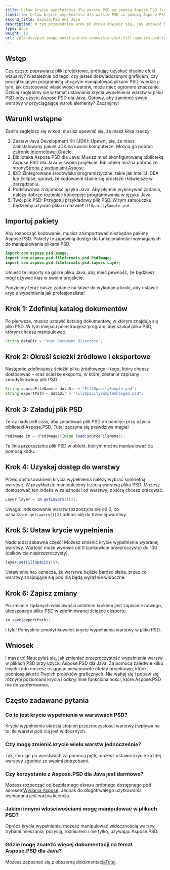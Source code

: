 ```yaml
---
title: Ustaw krycie wypełnienia dla warstw PSD za pomocą Aspose.PSD Java
linktitle: Ustaw krycie wypełnienia dla warstw PSD za pomocą Aspose.PSD Java
second_title: Aspose.PSD API Java
description: W tym przewodniku krok po kroku dowiesz się, jak ustawić krycie wypełnienia dla warstw PSD przy użyciu Aspose.PSD dla Java. Efektywnie ulepszaj swoje projekty graficzne.
type: docs
weight: 13
url: /pl/java/psd-image-modification-conversion/set-fill-opacity-psd-layers/
---
```

## Wstęp
Czy często poprawiasz pliki projektowe, próbując uzyskać idealny efekt wizualny? Niezależnie od tego, czy jesteś doświadczonym grafikiem, czy początkującym programistą chcącym manipulować plikami PSD, wiedza o tym, jak dostosować właściwości warstw, może mieć ogromne znaczenie. Dzisiaj zagłębimy się w temat ustawiania krycia wypełnienia warstw w pliku PSD przy użyciu Aspose.PSD dla Java. Gotowy, aby zamienić swoje warstwy w przyciągające wzrok elementy? Zacznijmy!
## Warunki wstępne
Zanim zagłębisz się w kod, musisz upewnić się, że masz kilka rzeczy:
1.  Zestaw Java Development Kit (JDK): Upewnij się, że masz zainstalowany pakiet JDK na swoim komputerze. Można go pobrać z[stronie internetowej Oracle](https://www.oracle.com/java/technologies/javase-downloads.html).
2.  Biblioteka Aspose.PSD dla Java: Musisz mieć skonfigurowaną bibliotekę Aspose.PSD dla Java w swoim projekcie. Bibliotekę można pobrać ze strony[Strona z wydaniami Aspose](https://releases.aspose.com/psd/java/).
3. IDE: Zintegrowane środowisko programistyczne, takie jak IntelliJ IDEA lub Eclipse, sprawi, że kodowanie stanie się prostsze i łatwiejsze w zarządzaniu.
4. Podstawowa znajomość języka Java: Aby płynnie wykonywać zadania, należy dobrze rozumieć koncepcje programowania w języku Java.
5.  Twój plik PSD: Przygotuj przykładowy plik PSD. W tym samouczku będziemy używać pliku o nazwie`FillOpacitySample.psd`.
## Importuj pakiety
Aby rozpocząć kodowanie, musisz zaimportować niezbędne pakiety Aspose.PSD. Pakiety te zapewnią dostęp do funkcjonalności wymaganych do manipulowania plikami PSD.
```java
import com.aspose.psd.Image;
import com.aspose.psd.fileformats.psd.PsdImage;
import com.aspose.psd.fileformats.psd.layers.Layer;
```
Umieść te importy na górze pliku Java, aby mieć pewność, że będziesz mógł używać klas w swoim projekcie.

Podzielmy teraz nasze zadanie na łatwe do wykonania kroki, aby ustawić krycie wypełnienia jak profesjonalista!
## Krok 1: Zdefiniuj katalog dokumentów
Po pierwsze, musisz ustawić katalog dokumentów, w którym znajdują się pliki PSD. W tym miejscu poinstruujesz program, aby szukał pliku PSD, którym chcesz manipulować.
```java
String dataDir = "Your Document Directory";
```
## Krok 2: Określ ścieżki źródłowe i eksportowe
Następnie zdefiniujesz ścieżki pliku źródłowego – tego, który chcesz dostosować – oraz ścieżkę eksportu, w której zostanie zapisany zmodyfikowany plik PSD.
```java
String sourceFileName = dataDir + "FillOpacitySample.psd";
String exportPath = dataDir + "FillOpacitySampleChanged.psd";
```
## Krok 3: Załaduj plik PSD
Teraz nadszedł czas, aby załadować plik PSD do pamięci przy użyciu biblioteki Aspose.PSD. Tutaj zaczyna się prawdziwa magia!
```java
PsdImage im = (PsdImage)(Image.load(sourceFileName));
```
Ta linia przekształca plik PSD w obiekt, którym można manipulować za pomocą kodu.
## Krok 4: Uzyskaj dostęp do warstwy
Przed dostosowaniem krycia wypełnienia należy wybrać konkretną warstwę. W przykładzie manipulujemy trzecią warstwą pliku PSD. Możesz dostosować ten indeks w zależności od warstwy, z którą chcesz pracować.
```java
Layer layer = im.getLayers()[2];
```
 Uwaga: Indeksowanie warstw rozpoczyna się od 0, co oznacza`im.getLayers()[2]` odnosi się do trzeciej warstwy.
## Krok 5: Ustaw krycie wypełnienia
Nadchodzi zabawna część! Możesz zmienić krycie wypełnienia wybranej warstwy. Wartość może wynosić od 0 (całkowicie przezroczysty) do 100 (całkowicie nieprzezroczysty).
```java
layer.setFillOpacity(5);
```
 Ustawienie na`5` oznacza, że warstwa będzie bardzo słaba, przez co warstwy znajdujące się pod nią będą wyraźnie widoczne.
## Krok 6: Zapisz zmiany
Po zmianie żądanych właściwości ostatnim krokiem jest zapisanie nowego, ulepszonego pliku PSD w zdefiniowanej ścieżce eksportu.
```java
im.save(exportPath);
```
I tyle! Pomyślnie zmodyfikowałeś krycie wypełnienia warstwy w pliku PSD.
## Wniosek
I masz to! Nauczyłeś się, jak zmieniać przezroczystość wypełnienia warstw w plikach PSD przy użyciu Aspose.PSD dla Java. Za pomocą zaledwie kilku linijek kodu możesz osiągnąć niesamowite efekty projektowe, które podniosą jakość Twoich projektów graficznych. Nie wahaj się i pobaw się różnymi poziomami krycia i odkryj inne funkcjonalności, które Aspose.PSD ma do zaoferowania.
## Często zadawane pytania
### Co to jest krycie wypełnienia w warstwach PSD?
Krycie wypełnienia określa stopień przezroczystości warstwy i wpływa na to, ile warstw pod nią jest widocznych.
### Czy mogę zmienić krycie wielu warstw jednocześnie?
Tak, iterując po warstwach za pomocą pętli, możesz ustawić krycie każdej warstwy zgodnie ze swoimi potrzebami.
### Czy korzystanie z Aspose.PSD dla Java jest darmowe?
 Możesz rozpocząć od bezpłatnego okresu próbnego dostępnego pod adresem[Wydania Aspose](https://releases.aspose.com/). Jednak do długotrwałego użytkowania wymagana jest ważna licencja.
### Jakimi innymi właściwościami mogę manipulować w plikach PSD?
Oprócz krycia wypełnienia, możesz manipulować widocznością warstw, trybami mieszania, pozycją, rozmiarem i nie tylko, używając Aspose.PSD.
### Gdzie mogę znaleźć więcej dokumentacji na temat Aspose.PSD dla Java?
 Możesz zapoznać się z obszerną dokumentacją[Tutaj](https://reference.aspose.com/psd/java/).